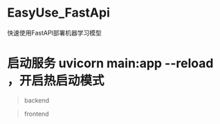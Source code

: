 # EasyUse_FastApi
快速使用FastAPI部署机器学习模型


# 启动服务 uvicorn main:app --reload ，开启热启动模式

> backend 




> frontend 


